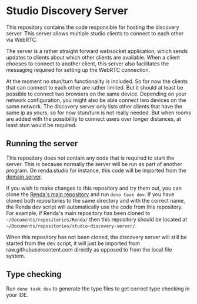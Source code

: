 # Studio Discovery Server

This repository contains the code responsible for hosting the discovery server.
This server allows multiple studio clients to connect to each other via WebRTC.

The server is a rather straight forward websocket application,
which sends updates to clients about which other clients are available.
When a client chooses to connect to another client,
this server also facilitates the messaging required for setting up the WebRTC connection.

At the moment no stun/turn functionality is included. So for now the clients that can connect to each other are rather limited.
But it should at least be possible to connect two browsers on the same device.
Depending on your network configuration, you might also be able connect two devices on the same network.
The discovery server only lists other clients that have the same ip as yours, so for now stun/turn is not really needed.
But when rooms are added with the possibility to connect users over longer distances, at least stun would be required.

## Running the server

This repository does not contain any code that is required to start the server.
This is because normally the server will be run as part of another program.
On renda.studio for instance, this code will be imported from the [domain server](https://github.com/rendajs/domain-server).

If you wish to make changes to this repository and try them out,
you can clone the [Renda's main repository](https://github.com/rendajs/Renda) and run `deno task dev`.
If you have cloned both repositories to the same directory and with the correct name,
the Renda dev script will automatically use the code from this repository.
For example, if Renda's main repository has been cloned to `~/Documents/repositories/Renda/`
then this repository should be located at `~/Documents/repositories/studio-discovery-server/`.

When this repository has not been cloned, the discovery server will still be started from the dev script,
it will just be imported from raw.githubusercontent.com directly as opposed to from the local file system.

## Type checking

Run `deno task dev` to generate the type files to get correct type checking in your IDE.
